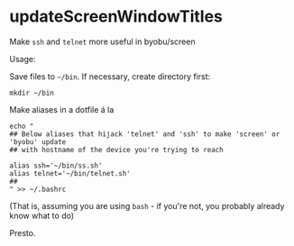 updateScreenWindowTitles
=========

Make `ssh` and `telnet` more useful in byobu/screen 

Usage:

Save files to `~/bin`. If necessary, create directory first:

    mkdir ~/bin

Make aliases in a dotfile á la

    echo "
    ## Below aliases that hijack 'telnet' and 'ssh' to make 'screen' or 'byobu' update
    ## with hostname of the device you're trying to reach

    alias ssh='~/bin/ss.sh'
    alias telnet='~/bin/telnet.sh'
    ##
    " >> ~/.bashrc

(That is, assuming you are using `bash` - if you're not, you probably already know what to do)

Presto.
